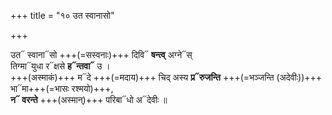 +++
title = "१० उत स्वानासो"

+++

उत᳓ स्वाना᳓सो +++(=सस्वनाः)+++ दिवि᳓ **षन्त्व्** अग्ने᳓स्  
तिग्मा᳓युधा र᳓क्षसे **ह᳓न्तवा᳓** उ ।  
+++(अस्माकं)+++ म᳓दे +++(=मदाय)+++ चिद् अस्य **प्र᳓रुजन्ति** +++(=भञ्जन्ति (अदेवीः))+++ भा᳓मा+++(=भासः रश्मयो)+++,  
**न᳓ वरन्ते** +++(अस्मान्)+++ परिबा᳓धो अ᳓देवीः ॥
